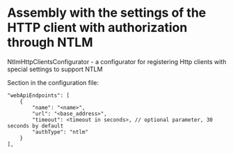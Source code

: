 ﻿# Assembly with the settings of the HTTP client with authorization through NTLM

NtlmHttpClientsConfigurator - a configurator for registering Http clients with special settings to support NTLM

Section in the configuration file:

	"webApiEndpoints": [
		{
			"name": "<name>",
			"url": "<base_address>",
			"timeout": <timeout in seconds>, // optional parameter, 30 seconds by default
			"authType": "ntlm"
		}
	],